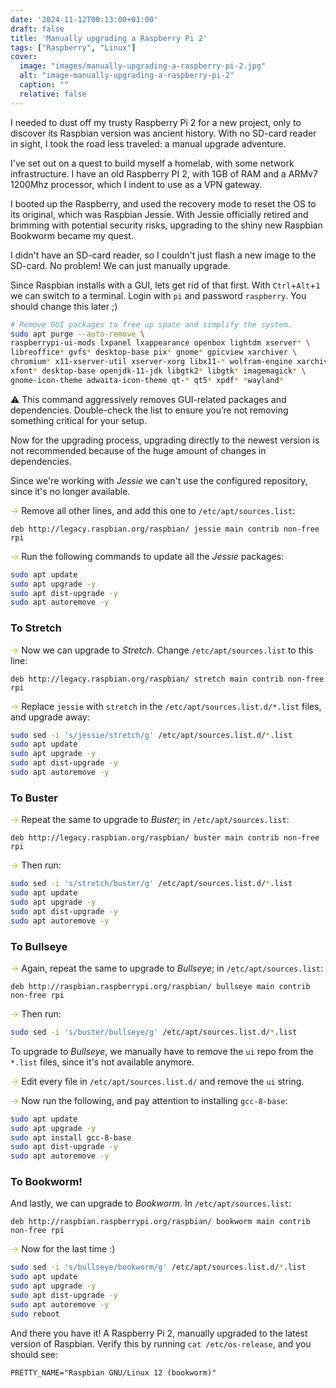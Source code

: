 ```yaml
---
date: '2024-11-12T00:13:00+01:00'
draft: false
title: 'Manually upgrading a Raspberry Pi 2'
tags: ["Raspberry", "Linux"]
cover:
  image: "images/manually-upgrading-a-raspberry-pi-2.jpg"
  alt: "image-manually-upgrading-a-raspberry-pi-2"
  caption: ""
  relative: false
---
```


I needed to dust off my trusty Raspberry Pi 2 for a new project, only to discover its Raspbian version was ancient history. 
With no SD-card reader in sight, I took the road less traveled: a manual upgrade adventure.
<!--more-->

I've set out on a quest to build myself a homelab, with some network infrastructure. 
I have an old Raspberry PI 2, with 1GB of RAM and a ARMv7 1200Mhz processor, which I indent to use as a VPN gateway. 

I booted up the Raspberry, and used the recovery mode to reset the OS to its original, which was Raspbian Jessie.
With Jessie officially retired and brimming with potential security risks, upgrading to the shiny new Raspbian Bookworm 
became my quest.

I didn't have an SD-card reader, so I couldn't just flash a new image to the SD-card. No problem! We can just manually upgrade.

Since Raspbian installs with a GUI, lets get rid of that first. With `Ctrl`+`Alt`+`1` we can switch to a terminal.
Login with `pi` and password `raspberry`. You should change this later ;)

```bash
# Remove GUI packages to free up space and simplify the system.
sudo apt purge --auto-remove \
raspberrypi-ui-mods lxpanel lxappearance openbox lightdm xserver* \
libreoffice* gvfs* desktop-base pix* gnome* gpicview xarchiver \
chromium* x11-xserver-util xserver-xorg libx11-* wolfram-engine xarchiver \
xfont* desktop-base openjdk-11-jdk libgtk2* libgtk* imagemagick* \
gnome-icon-theme adwaita-icon-theme qt-* qt5* xpdf* *wayland*
```

⚠️️ This command aggressively removes GUI-related packages and dependencies. Double-check the list to ensure you’re not 
removing something critical for your setup.

Now for the upgrading process, upgrading directly to the newest version is not recommended because of the huge amount of changes in dependencies. 

Since we're working with _Jessie_ we can't use the configured repository, since it's no longer available.

<span style="color: #B8BB25;">→</span> Remove all other lines, and add this one to `/etc/apt/sources.list`:
```text
deb http://legacy.raspbian.org/raspbian/ jessie main contrib non-free rpi
````

<span style="color: #B8BB25;">→</span> Run the following commands to update all the _Jessie_ packages:
```bash
sudo apt update
sudo apt upgrade -y
sudo apt dist-upgrade -y
sudo apt autoremove -y
```

### To Stretch
<span style="color: #B8BB25;">→</span> Now we can upgrade to _Stretch_. Change `/etc/apt/sources.list` to this line:
```text
deb http://legacy.raspbian.org/raspbian/ stretch main contrib non-free rpi
```

<span style="color: #B8BB25;">→</span> Replace `jessie` with `stretch` in the `/etc/apt/sources.list.d/*.list` files, and upgrade away:

```bash
sudo sed -i 's/jessie/stretch/g' /etc/apt/sources.list.d/*.list
sudo apt update
sudo apt upgrade -y
sudo apt dist-upgrade -y
sudo apt autoremove -y
```

### To Buster
<span style="color: #B8BB25;">→</span> Repeat the same to upgrade to _Buster_; in `/etc/apt/sources.list`:
```text
deb http://legacy.raspbian.org/raspbian/ buster main contrib non-free rpi
```
<span style="color: #B8BB25;">→</span> Then run:
```bash
sudo sed -i 's/stretch/buster/g' /etc/apt/sources.list.d/*.list
sudo apt update
sudo apt upgrade -y
sudo apt dist-upgrade -y
sudo apt autoremove -y
```

### To Bullseye
<span style="color: #B8BB25;">→</span> Again, repeat the same to upgrade to _Bullseye_; in `/etc/apt/sources.list`:
```text
deb http://raspbian.raspberrypi.org/raspbian/ bullseye main contrib non-free rpi
```
<span style="color: #B8BB25;">→</span> Then run:
```bash
sudo sed -i 's/buster/bullseye/g' /etc/apt/sources.list.d/*.list
```

To upgrade to _Bullseye_, we manually have to remove the `ui` repo from the `*.list` files, since it's not available anymore.   

<span style="color: #B8BB25;">→</span> Edit every file in `/etc/apt/sources.list.d/` and remove the `ui` string.

<span style="color: #B8BB25;">→</span> Now run the following, and pay attention to installing `gcc-8-base`:

```bash
sudo apt update
sudo apt upgrade -y
sudo apt install gcc-8-base
sudo apt dist-upgrade -y
sudo apt autoremove -y
```

### To Bookworm!
And lastly, we can upgrade to _Bookworm_. In `/etc/apt/sources.list`:
```text
deb http://raspbian.raspberrypi.org/raspbian/ bookworm main contrib non-free rpi
```
<span style="color: #B8BB25;">→</span> Now for the last time :)
```bash
sudo sed -i 's/bullseye/bookworm/g' /etc/apt/sources.list.d/*.list
sudo apt update
sudo apt upgrade -y
sudo apt dist-upgrade -y
sudo apt autoremove -y
sudo reboot
```

And there you have it! A Raspberry Pi 2, manually upgraded to the latest version of Raspbian.
Verify this by running `cat /etc/os-release`, and you should see:

```text
PRETTY_NAME="Raspbian GNU/Linux 12 (bookworm)"
```